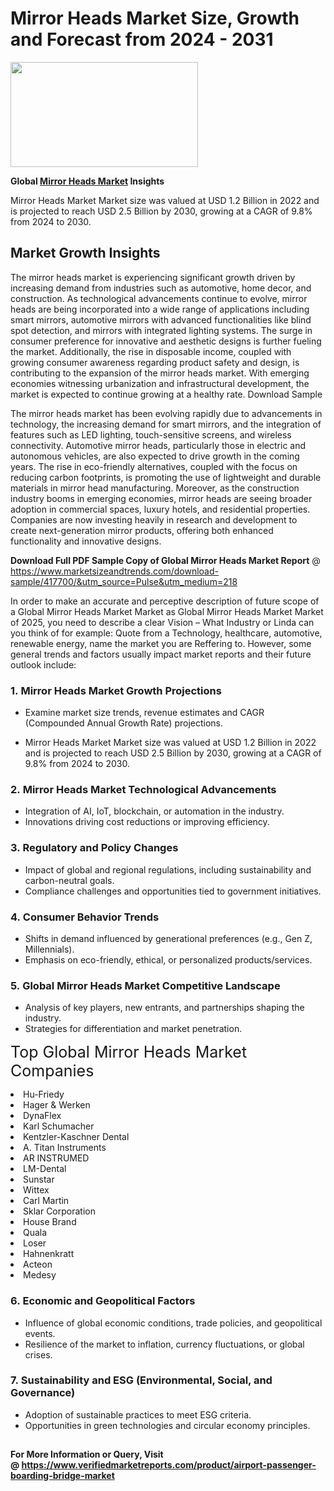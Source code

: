 <H1>Mirror Heads Market Size, Growth and Forecast from 2024 - 2031</H1><img class="aligncenter size-medium wp-image-584254" src="https://thirdeyenews.in/wp-content/uploads/2024/09/Global-Market-Research-300x168.jpeg" alt="" width="300" height="168" /><p><strong>Global&nbsp;<a href="https://www.marketsizeandtrends.com/download-sample/417700/&amp;utm_source=Pulse&amp;utm_medium=218">Mirror Heads Market</a> Insights</strong></p><p>Mirror Heads Market Market size was valued at USD 1.2 Billion in 2022 and is projected to reach USD 2.5 Billion by 2030, growing at a CAGR of 9.8% from 2024 to 2030.</p><p><h2>Market Growth Insights</h2> <p>The mirror heads market is experiencing significant growth driven by increasing demand from industries such as automotive, home decor, and construction. As technological advancements continue to evolve, mirror heads are being incorporated into a wide range of applications including smart mirrors, automotive mirrors with advanced functionalities like blind spot detection, and mirrors with integrated lighting systems. The surge in consumer preference for innovative and aesthetic designs is further fueling the market. Additionally, the rise in disposable income, coupled with growing consumer awareness regarding product safety and design, is contributing to the expansion of the mirror heads market. With emerging economies witnessing urbanization and infrastructural development, the market is expected to continue growing at a healthy rate. Download Sample</p> <p>The mirror heads market has been evolving rapidly due to advancements in technology, the increasing demand for smart mirrors, and the integration of features such as LED lighting, touch-sensitive screens, and wireless connectivity. Automotive mirror heads, particularly those in electric and autonomous vehicles, are also expected to drive growth in the coming years. The rise in eco-friendly alternatives, coupled with the focus on reducing carbon footprints, is promoting the use of lightweight and durable materials in mirror head manufacturing. Moreover, as the construction industry booms in emerging economies, mirror heads are seeing broader adoption in commercial spaces, luxury hotels, and residential properties. Companies are now investing heavily in research and development to create next-generation mirror products, offering both enhanced functionality and innovative designs. </p><p><span class=""><strong>Download Full PDF Sample Copy of Global Mirror Heads Market Report</strong> @ <a href="https://www.marketsizeandtrends.com/download-sample/417700/&amp;utm_source=Pulse&amp;utm_medium=218" target="_blank">https://www.marketsizeandtrends.com/download-sample/417700/&amp;utm_source=Pulse&amp;utm_medium=218</a></span></p><p>In order to make an accurate and perceptive description of future scope of a Global&nbsp;Mirror Heads Market Market as Global&nbsp;Mirror Heads Market Market of 2025, you need to describe a clear Vision &ndash; What Industry or Linda can you think of for example: Quote from a Technology, healthcare, automotive, renewable energy, name the market you are Reffering to. However, some general trends and factors usually impact market reports and their future outlook include:</p><h3>1.&nbsp;<strong>Mirror Heads Market Growth Projections</strong></h3><ul><li>Examine market size trends, revenue estimates and CAGR (Compounded Annual Growth Rate) projections.</li><li><p>Mirror Heads Market Market size was valued at USD 1.2 Billion in 2022 and is projected to reach USD 2.5 Billion by 2030, growing at a CAGR of 9.8% from 2024 to 2030.</p></li></ul><h3>2.&nbsp;<strong>Mirror Heads Market Technological Advancements</strong></h3><ul><li>Integration of AI, IoT, blockchain, or automation in the industry.</li><li>Innovations driving cost reductions or improving efficiency.</li></ul><h3>3.&nbsp;<strong>Regulatory and Policy Changes</strong></h3><ul><li>Impact of global and regional regulations, including sustainability and carbon-neutral goals.</li><li>Compliance challenges and opportunities tied to government initiatives.</li></ul><h3>4.&nbsp;<strong>Consumer Behavior Trends</strong></h3><ul><li>Shifts in demand influenced by generational preferences (e.g., Gen Z, Millennials).</li><li>Emphasis on eco-friendly, ethical, or personalized products/services.</li></ul><h3>5.&nbsp;<strong>Global Mirror Heads Market Competitive Landscape</strong></h3><ul><li>Analysis of key players, new entrants, and partnerships shaping the industry.</li><li>Strategies for differentiation and market penetration.</li></ul><p data-pm-slice="1 1 []"><span style="color: inherit; font-family: inherit; font-size: 25px;">Top Global Mirror Heads Market Companies</span></p><div class="" data-test-id=""><p><li>Hu-Friedy</li><li> Hager & Werken</li><li> DynaFlex</li><li> Karl Schumacher</li><li> Kentzler-Kaschner Dental</li><li> A. Titan Instruments</li><li> AR INSTRUMED</li><li> LM-Dental</li><li> Sunstar</li><li> Wittex</li><li> Carl Martin</li><li> Sklar Corporation</li><li> House Brand</li><li> Quala</li><li> Loser</li><li> Hahnenkratt</li><li> Acteon</li><li> Medesy</li></p></div><h3>6.&nbsp;<strong>Economic and Geopolitical Factors</strong></h3><ul><li>Influence of global economic conditions, trade policies, and geopolitical events.</li><li>Resilience of the market to inflation, currency fluctuations, or global crises.</li></ul><h3>7.&nbsp;<strong>Sustainability and ESG (Environmental, Social, and Governance)</strong></h3><ul><li>Adoption of sustainable practices to meet ESG criteria.</li><li>Opportunities in green technologies and circular economy principles.</li></ul><h2><strong style="font-size: 14px;">For More Information or Query, Visit @&nbsp;</strong><a style="background-color: #ffffff; font-size: 14px;" href="https://www.marketsizeandtrends.com/report/mirror-heads-market/" target="_blank">https://www.verifiedmarketreports.com/product/airport-passenger-boarding-bridge-market</a></h2>
